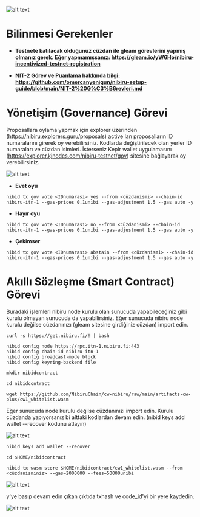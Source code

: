 ![alt text](https://i.hizliresim.com/7fb07pp.jpeg)

# Bilinmesi Gerekenler

- **Testnete katılacak olduğunuz cüzdan ile gleam görevlerini yapmış olmanız gerek. Eğer yapmamışsanız: https://gleam.io/yW6Ho/nibiru-incentivized-testnet-registration**

- **NIT-2 Görev ve Puanlama hakkında bilgi: https://github.com/omercanyenigun/nibiru-setup-guide/blob/main/NIT-2%20G%C3%B6revleri.md**


# Yönetişim (Governance) Görevi

Proposallara oylama yapmak için explorer üzerinden (https://nibiru.explorers.guru/proposals) active lan proposalların ID numaralarını girerek oy verebilirsiniz. Kodlarda değiştirilecek olan yerler ID numaraları ve cüzdan isimleri. İsterseniz Keplr wallet uygulamasını (https://explorer.kjnodes.com/nibiru-testnet/gov) sitesine bağlayarak oy verebilirsiniz. 

![alt text](https://i.hizliresim.com/sskpd0l.png)

- **Evet oyu**

```
nibid tx gov vote <IDnumarası> yes --from <cüzdanismi> --chain-id nibiru-itn-1 --gas-prices 0.1unibi --gas-adjustment 1.5 --gas auto -y 
```

- **Hayır oyu**

```
nibid tx gov vote <IDnumarası> no --from <cüzdanismi> --chain-id nibiru-itn-1 --gas-prices 0.1unibi --gas-adjustment 1.5 --gas auto -y 
```

- **Çekimser**

```
nibid tx gov vote <IDnumarası> abstain --from <cüzdanismi> --chain-id nibiru-itn-1 --gas-prices 0.1unibi --gas-adjustment 1.5 --gas auto -y 
```

# Akıllı Sözleşme (Smart Contract) Görevi

Buradaki işlemleri nibiru node kurulu olan sunucuda yapabileceğiniz gibi kurulu olmayan sunucuda da yapabilirsiniz. Eğer sunucuda nibiru node kurulu değilse cüzdanınızı (gleam sitesine girdiğiniz cüzdan) import edin.

```
curl -s https://get.nibiru.fi/! | bash
```
```
nibid config node https://rpc.itn-1.nibiru.fi:443
nibid config chain-id nibiru-itn-1
nibid config broadcast-mode block
nibid config keyring-backend file
```
```
mkdir nibidcontract
```
```
cd nibidcontract
```
```
wget https://github.com/NibiruChain/cw-nibiru/raw/main/artifacts-cw-plus/cw1_whitelist.wasm
```

Eğer sunucuda node kurulu değilse cüzdanınızı import edin. Kurulu cüzdanda yapıyorsanız bi alttaki kodlardan devam edin. (nibid keys add wallet --recover kodunu atlayın)

![alt text](https://i.hizliresim.com/2d7kq32.png)

```
nibid keys add wallet --recover
```

```
cd $HOME/nibidcontract
```

```
nibid tx wasm store $HOME/nibidcontract/cw1_whitelist.wasm --from <cüzdanisminiz> --gas=2000000 --fees=50000unibi
```

![alt text](https://i.hizliresim.com/kjy5wie.png)

y'ye basıp devam edin çıkan çıktıda txhash ve code_id'yi bir yere kaydedin.

![alt text](https://i.hizliresim.com/gridqym.png)













